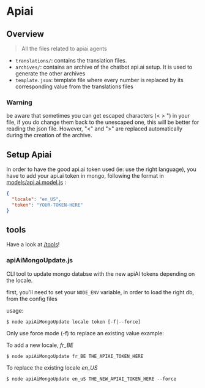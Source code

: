 # Apiai

## Overview

> All the files related to apiai agents

- `translations/`: contains the translation files.
- `archives/`: contains an archive of the chatbot api.ai setup. It is used to generate the other archives
- `template.json`: template file where every number is replaced by its corresponding value from the translations files

### Warning

be aware that sometimes you can get escaped characters (&lt; &gt; \") in your file, if you do change them back to the unescaped one, this will be better for reading the json file. However, "&lt;" and "&gt;" are replaced automatically during the creation of the archive.


## Setup Apiai

In order to have the good api.ai token used (ie: use the right language), you have to add your api.ai token in mongo, following the format in [models/api.ai.model.js](../models/api.ai.model.js) :
```json
{
  "locale": "en_US",
  "token": "YOUR-TOKEN-HERE"
}
```

## tools

Have a look at [/tools](../tools)!

### apiAiMongoUpdate.js

CLI tool to update mongo databse with the new apiAI tokens depending on the locale.

first, you'll need to set your `NODE_ENV` variable, in order to load the right db, from the config files

usage:

```shell
$ node apiAiMongoUpdate locale token [-f|--force]
```

Only use force mode (-f) to replace an existing value
example:

To add a new locale, *fr_BE*
```shell
$ node apiAiMongoUpdate fr_BE THE_APIAI_TOKEN_HERE
```

To replace the existing locale *en_US*
```shell
$ node apiAiMongoUpdate en_uS THE_NEW_APIAI_TOKEN_HERE --force
```
